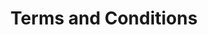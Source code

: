 ---
fileName: termAndCondition
layout:  termAndCondition
permalink: terms-and-conditions
folderName: termAndCondition
lang: en
fileName: termAndCondition
companyName: safevideokit
domain : com
title: Terms and Conditions
---